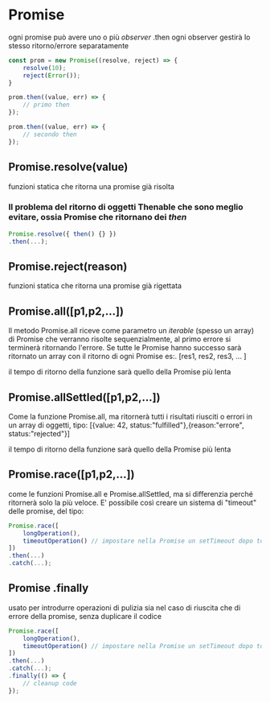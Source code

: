 # Promise

ogni promise può avere uno o più *observer* .then
ogni observer gestirà lo stesso ritorno/errore separatamente

```javascript
const prom = new Promise((resolve, reject) => {
	resolve(10);
	reject(Error());
}

prom.then((value, err) => {
	// primo then
});

prom.then((value, err) => {
	// secondo then
});
```

## Promise.resolve(value)

funzioni statica che ritorna una promise già risolta

### Il problema del ritorno di oggetti Thenable che sono meglio evitare, ossia Promise che ritornano dei *then*

```javascript
Promise.resolve({ then() {} })
.then(...);
```

## Promise.reject(reason)

funzioni statica che ritorna una promise già rigettata


## Promise.all([p1,p2,...])

Il metodo Promise.all riceve come parametro un *iterable* (spesso un array) di Promise che verranno risolte sequenzialmente, al primo errore si terminerà ritornando l'errore. Se tutte le Promise hanno successo sarà ritornato un array con il ritorno di ogni Promise es:. [res1, res2, res3, ... ]

il tempo di ritorno della funzione sarà quello della Promise più lenta

## Promise.allSettled([p1,p2,...])

Come la funzione Promise.all, ma ritornerà tutti i risultati riusciti o errori in un array di oggetti, tipo: [{value: 42, status:"fulfilled"},{reason:"errore", status:"rejected"}]

il tempo di ritorno della funzione sarà quello della Promise più lenta

## Promise.race([p1,p2,...])

come le funzioni Promise.all e Promise.allSettled, ma si differenzia perché ritornerà solo la più veloce. E' possibile così creare un sistema di "timeout" delle promise, del tipo:

```javascript
Promise.race([
	longOperation(),
	timeoutOperation() // impostare nella Promise un setTimeout dopo tot secondi
])
.then(...)
.catch(...);
```

## Promise .finally

usato per introdurre operazioni di pulizia sia nel caso di riuscita che di errore della promise, senza duplicare il codice

```javascript
Promise.race([
	longOperation(),
	timeoutOperation() // impostare nella Promise un setTimeout dopo tot secondi
])
.then(...)
.catch(...);
.finally(() => {
	// cleanup code
});
```


